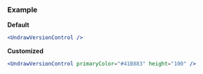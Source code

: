 ### Example

**Default**
```jsx
<UndrawVersionControl />
```

**Customized**
```jsx
<UndrawVersionControl primaryColor="#41B883" height="100" />
```
